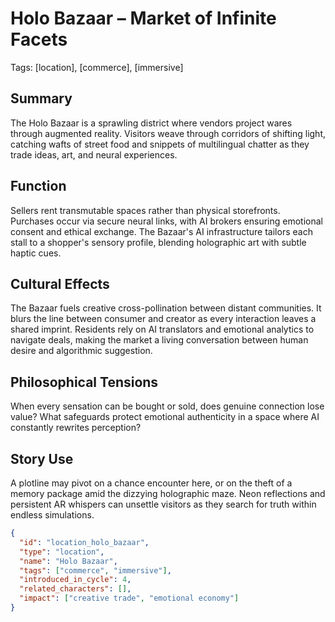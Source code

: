 # Holo Bazaar – Market of Infinite Facets
Tags: [location], [commerce], [immersive]

## Summary
The Holo Bazaar is a sprawling district where vendors project wares through augmented reality. Visitors weave through corridors of shifting light, catching wafts of street food and snippets of multilingual chatter as they trade ideas, art, and neural experiences.

## Function
Sellers rent transmutable spaces rather than physical storefronts. Purchases occur via secure neural links, with AI brokers ensuring emotional consent and ethical exchange. The Bazaar's AI infrastructure tailors each stall to a shopper's sensory profile, blending holographic art with subtle haptic cues.

## Cultural Effects
The Bazaar fuels creative cross-pollination between distant communities. It blurs the line between consumer and creator as every interaction leaves a shared imprint. Residents rely on AI translators and emotional analytics to navigate deals, making the market a living conversation between human desire and algorithmic suggestion.

## Philosophical Tensions
When every sensation can be bought or sold, does genuine connection lose value? What safeguards protect emotional authenticity in a space where AI constantly rewrites perception?

## Story Use
A plotline may pivot on a chance encounter here, or on the theft of a memory package amid the dizzying holographic maze. Neon reflections and persistent AR whispers can unsettle visitors as they search for truth within endless simulations.

```json
{
  "id": "location_holo_bazaar",
  "type": "location",
  "name": "Holo Bazaar",
  "tags": ["commerce", "immersive"],
  "introduced_in_cycle": 4,
  "related_characters": [],
  "impact": ["creative trade", "emotional economy"]
}
```
